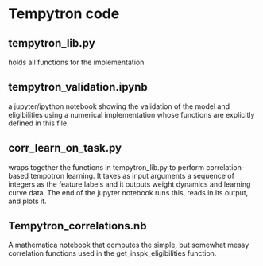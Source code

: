 # Tempytron code

## tempytron_lib.py
holds all functions for the implementation

## tempytron_validation.ipynb 
a jupyter/ipython notebook showing the validation of the model and eligibilities using a numerical implementation whose functions are explicitly defined in this file.

## corr_learn_on_task.py 
wraps together the functions in tempytron_lib.py to perform correlation-based tempotron learning. 
It takes as input arguments a sequence of integers as the feature labels and it outputs weight dynamics and learning curve data.
The end of the jupyter notebook runs this, reads in its output, and plots it.

## Tempytron_correlations.nb
A mathematica notebook that computes the simple, but somewhat messy correlation functions used in the get_inspk_eligibilities function.
